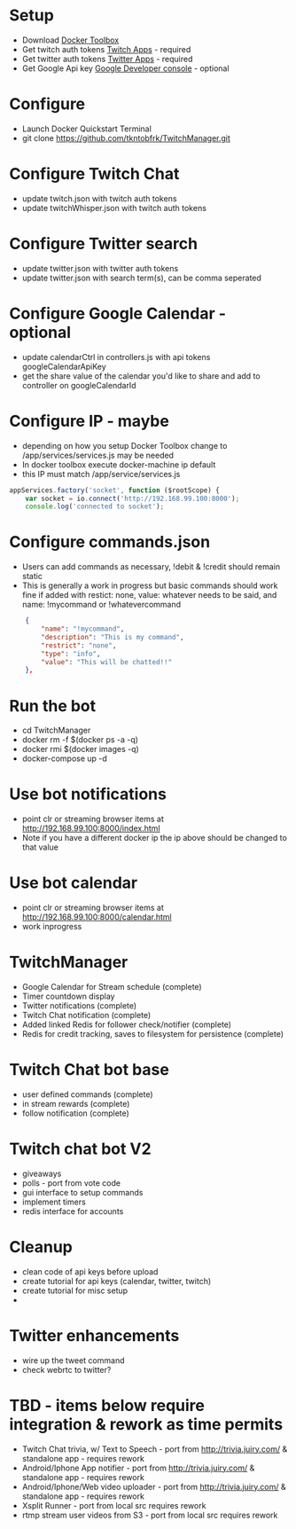 # Setup
- Download [Docker Toolbox](https://www.docker.com/products/docker-toolbox)
- Get twitch auth tokens [Twitch Apps](https://twitchapps.com/tmi/) - required
- Get twitter auth tokens [Twitter Apps](https://apps.twitter.com/) - required
- Get Google Api key [Google Developer console](https://console.developers.google.com/) - optional

# Configure
- Launch Docker Quickstart Terminal
- git clone https://github.com/tkntobfrk/TwitchManager.git

# Configure Twitch Chat
- update twitch.json with twitch auth tokens
- update twitchWhisper.json with twitch auth tokens

# Configure Twitter search
- update twitter.json with twitter auth tokens
- update twitter.json with search term(s), can be comma seperated

# Configure Google Calendar - optional
- update calendarCtrl in controllers.js with api tokens googleCalendarApiKey
- get the share value of the calendar you'd like to share and add to controller on googleCalendarId

# Configure IP - maybe
- depending on how you setup Docker Toolbox change to /app/services/services.js may be needed
- In docker toolbox execute docker-machine ip default
- this IP must match /app/service/services.js
```javascript
appServices.factory('socket', function ($rootScope) {
    var socket = io.connect('http://192.168.99.100:8000');
    console.log('connected to socket');
```

# Configure commands.json
- Users can add commands as necessary, !debit & !credit should remain static
- This is generally a work in progress but basic commands should work fine if added with restict: none, value: whatever needs to be said, and name: !mycommand or !whatevercommand
```json    
	{
        "name": "!mycommand",
        "description": "This is my command",
        "restrict": "none",
        "type": "info",
        "value": "This will be chatted!!"
    },
```

# Run the bot
- cd TwitchManager
- docker rm -f $(docker ps -a -q)
- docker rmi $(docker images -q)
- docker-compose up -d

# Use bot notifications
- point clr or streaming browser items at http://192.168.99.100:8000/index.html
- Note if you have a different docker ip the ip above should be changed to that value

# Use bot calendar
- point clr or streaming browser items at http://192.168.99.100:8000/calendar.html
- work inprogress

# TwitchManager
- Google Calendar for Stream schedule (complete)
- Timer countdown display
- Twitter notifications (complete)
- Twitch Chat notification (complete)
- Added linked Redis for follower check/notifier (complete)
- Redis for credit tracking, saves to filesystem for persistence (complete)

# Twitch Chat bot base
- user defined commands (complete)
- in stream rewards (complete)
- follow notification (complete)

# Twitch chat bot V2
- giveaways
- polls - port from vote code
- gui interface to setup commands
- implement timers
- redis interface for accounts

# Cleanup
- clean code of api keys before upload
- create tutorial for api keys (calendar, twitter, twitch)
- create tutorial for misc setup
- 
# Twitter enhancements
- wire up the tweet command
- check webrtc to twitter?

# TBD - items below require integration & rework as time permits 
- Twitch Chat trivia, w/ Text to Speech - port from http://trivia.juiry.com/ & standalone app - requires rework
- Android/Iphone App notifier - port from http://trivia.juiry.com/ & standalone app - requires rework
- Android/Iphone/Web video uploader - port from http://trivia.juiry.com/ & standalone app - requires rework
- Xsplit Runner - port from local src requires rework
- rtmp stream user videos from S3 - port from local src requires rework